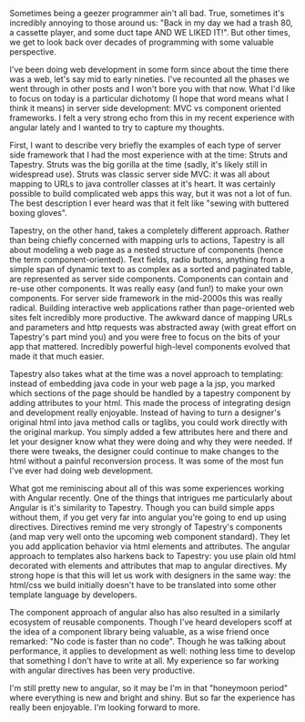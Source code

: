 Sometimes being a geezer programmer ain't all bad. True, sometimes it's
incredibly annoying to those around us: "Back in my day we had a trash 80, a
cassette player, and some duct tape AND WE LIKED IT!". But other times, we get
to look back over decades of programming with some valuable perspective.

I've been doing web development in some form since about the time there was a
web, let's say mid to early nineties. I've recounted all the phases we went
through in other posts and I won't bore you with that now. What I'd like to
focus on today is a particular dichotomy (I hope that word means what I think
it means) in server side development: MVC vs component oriented frameworks. I
felt a very strong echo from this in my recent experience with angular lately
and I wanted to try to capture my thoughts.

First, I want to describe very briefly the examples of each type of server
side framework that I had the most experience with at the time: Struts and
Tapestry. Struts was the big gorilla at the time (sadly, it's likely still in
widespread use). Struts was classic server side MVC: it was all about mapping
to URLs to java controller classes at it's heart. It was certainly possible to
build complicated web apps this way, but it was not a lot of fun. The best
description I ever heard was that it felt like "sewing with buttered boxing
gloves".

Tapestry, on the other hand, takes a completely different approach. Rather
than being chiefly concerned with mapping urls to actions, Tapestry is all
about modeling a web page as a nested structure of components (hence the term
component-oriented). Text fields, radio buttons, anything from a simple span
of dynamic text to as complex as a sorted and paginated table, are represented
as server side components. Components can contain and re-use other components.
It was really easy (and fun!) to make your own components. For server side
framework in the mid-2000s this was really radical. Building interactive web
applications rather than page-oriented web sites felt incredibly more
productive. The awkward dance of mapping URLs and parameters and http requests
was abstracted away (with great effort on Tapestry's part mind you) and you
were free to focus on the bits of your app that mattered. Incredibly powerful
high-level components evolved that made it that much easier.

Tapestry also takes what at the time was a novel approach to templating:
instead of embedding java code in your web page a la jsp, you marked which
sections of the page should be handled by a tapestry component by adding
attributes to your html. This made the process of integrating design and
development really enjoyable. Instead of having to turn a designer's original
html into java method calls or taglibs, you could work directly with the
original markup. You simply added a few attributes here and there and let your
designer know what they were doing and why they were needed. If there were
tweaks, the designer could continue to make changes to the html without a
painful reconversion process. It was some of the most fun I've ever had doing
web development.

What got me reminiscing about all of this was some experiences working with
Angular recently. One of the things that intrigues me particularly about
Angular is it's similarity to Tapestry. Though you can build simple apps
without them, if you get very far into angular you're going to end up using
directives. Directives remind me very strongly of Tapestry's components (and
map very well onto the upcoming web component standard). They let you add
application behavior via html elements and attributes. The angular approach to
templates also harkens back to Tapestry: you use plain old html decorated with
elements and attributes that map to angular directives. My strong hope is that
this will let us work with designers in the same way: the html/css we build
initially doesn't have to be translated into some other template language by
developers.

The component approach of angular also has also resulted in a similarly
ecosystem of reusable components. Though I've heard developers scoff at the
idea of a component library being valuable, as a wise friend once remarked:
"No code is faster than no code". Though he was talking about performance, it
applies to development as well: nothing less time to develop that something I
don't have to write at all. My experience so far working with angular
directives has been very productive.

I'm still pretty new to angular, so it may be I'm in that "honeymoon period"
where everything is new and bright and shiny. But so far the experience has
really been enjoyable. I'm looking forward to more.



